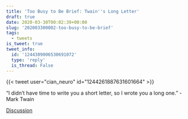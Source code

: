 ```yaml
---
title: 'Too Busy to Be Brief: Twain''s Long Letter'
draft: true
date: 2020-03-30T00:02:39+00:00
slug: '202003300002-too-busy-to-be-brief'
tags:
  - tweets
is_tweet: true
tweet_info:
  id: '1244309006530691072'
  type: 'reply'
  is_thread: False
---
```




{{< tweet user="cian_neuro" id="1244261887631601664" >}}

“I didn’t have time to write you a short letter, so I wrote you a long one.” -Mark Twain

[Discussion](https://x.com/sytelus/status/1244309006530691072)
